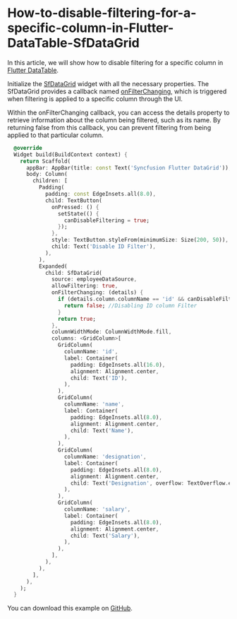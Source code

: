 # How-to-disable-filtering-for-a-specific-column-in-Flutter-DataTable-SfDataGrid

In this article, we will show how to disable filtering for a specific column in [Flutter DataTable](https://www.syncfusion.com/flutter-widgets/flutter-datagrid).

Initialize the [SfDataGrid](https://pub.dev/documentation/syncfusion_flutter_datagrid/latest/datagrid/SfDataGrid-class.html) widget with all the necessary properties. The SfDataGrid provides a callback named [onFilterChanging](https://pub.dev/documentation/syncfusion_flutter_datagrid/latest/datagrid/SfDataGrid/onFilterChanging.html), which is triggered when filtering is applied to a specific column through the UI.

Within the onFilterChanging callback, you can access the details property to retrieve information about the column being filtered, such as its name. By returning false from this callback, you can prevent filtering from being applied to that particular column.

```dart
  @override
  Widget build(BuildContext context) {
    return Scaffold(
      appBar: AppBar(title: const Text('Syncfusion Flutter DataGrid')),
      body: Column(
        children: [
          Padding(
            padding: const EdgeInsets.all(8.0),
            child: TextButton(
              onPressed: () {
                setState(() {
                  canDisableFiltering = true;
                });
              },
              style: TextButton.styleFrom(minimumSize: Size(200, 50)),
              child: Text('Disable ID Filter'),
            ),
          ),
          Expanded(
            child: SfDataGrid(
              source: employeeDataSource,
              allowFiltering: true,
              onFilterChanging: (details) {
                if (details.column.columnName == 'id' && canDisableFiltering) {
                  return false; //Disabling ID column Filter
                }
                return true;
              },
              columnWidthMode: ColumnWidthMode.fill,
              columns: <GridColumn>[
                GridColumn(
                  columnName: 'id',
                  label: Container(
                    padding: EdgeInsets.all(16.0),
                    alignment: Alignment.center,
                    child: Text('ID'),
                  ),
                ),
                GridColumn(
                  columnName: 'name',
                  label: Container(
                    padding: EdgeInsets.all(8.0),
                    alignment: Alignment.center,
                    child: Text('Name'),
                  ),
                ),
                GridColumn(
                  columnName: 'designation',
                  label: Container(
                    padding: EdgeInsets.all(8.0),
                    alignment: Alignment.center,
                    child: Text('Designation', overflow: TextOverflow.ellipsis),
                  ),
                ),
                GridColumn(
                  columnName: 'salary',
                  label: Container(
                    padding: EdgeInsets.all(8.0),
                    alignment: Alignment.center,
                    child: Text('Salary'),
                  ),
                ),
              ],
            ),
          ),
        ],
      ),
    );
  }
```

You can download this example on [GitHub](https://github.com/SyncfusionExamples/How-to-disable-filtering-for-a-specific-column-in-Flutter-DataTable-SfDataGrid.git).
